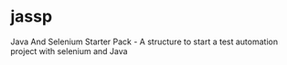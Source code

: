 # jassp
Java And Selenium Starter Pack - A structure to start a test automation project with selenium and Java
